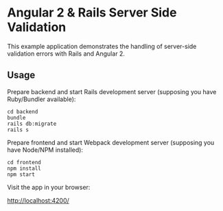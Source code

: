 # Angular 2 & Rails Server Side Validation

This example application demonstrates the handling of server-side validation errors with Rails and Angular 2.

## Usage

Prepare backend and start Rails development server (supposing you have Ruby/Bundler available):

```
cd backend
bundle
rails db:migrate
rails s
```

Prepare frontend and start Webpack development server (supposing you have Node/NPM installed):

```
cd frontend
npm install
npm start
```

Visit the app in your browser:

[http://localhost:4200/](http://localhost:4200/)
